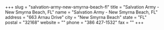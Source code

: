 +++
slug = "salvation-army-new-smyrna-beach-fl"
title = "Salvation Army - New Smyrna Beach, FL"
name = "Salvation Army - New Smyrna Beach, FL"
address = "663 Arnau Drive"
city = "New Smyrna Beach"
state = "FL"
postal = "32168"
website = ""
phone = "386 427-1532"
fax = ""
+++

